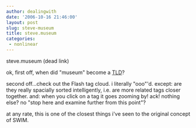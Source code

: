 ```yaml
---
author: dealingwith
date: '2006-10-16 21:46:00'
layout: post
slug: steve-museum
title: steve.museum
categories:
 - nonlinear
---
```


<a class="dead">steve.museum (dead link)</a>

ok, first off, when did "museum" become a [TLD][2]?

second off...check out the Flash tag cloud. i literally "ooo"'d. except: are
they really spacially sorted intelligently, i.e. are more related tags closer
together. and: when you click on a tag it goes zooming by! ack! nothing else?
no "stop here and examine further from this point"?

at any rate, this is one of the closest things i've seen to the original
concept of SWIM.

   [2]: http://en.wikipedia.org/wiki/Top-level_domain (Top Level Domain)

   

